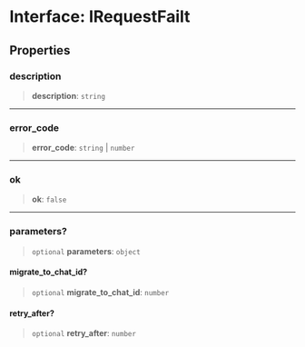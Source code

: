 # Interface: IRequestFailt

## Properties

### description

> **description**: `string`

***

### error\_code

> **error\_code**: `string` \| `number`

***

### ok

> **ok**: `false`

***

### parameters?

> `optional` **parameters**: `object`

#### migrate\_to\_chat\_id?

> `optional` **migrate\_to\_chat\_id**: `number`

#### retry\_after?

> `optional` **retry\_after**: `number`
